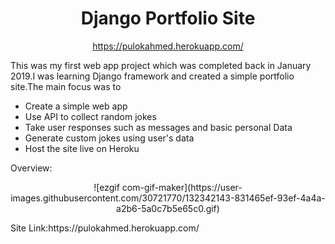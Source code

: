 <h1 align="center">Django Portfolio Site</h1>
<p align="center"><a href="https://pulokahmed.herokuapp.com/">https://pulokahmed.herokuapp.com/</a></p>

This was my first web app  project which was completed back in January 2019.I was learning Django framework and created a simple portfolio site.The main focus was to

- Create a simple web app
- Use API to collect random jokes
- Take user responses such as messages and basic personal Data
- Generate custom jokes using user's data
- Host the site live on Heroku
  

 
Overview:  
<p align="center">
![ezgif com-gif-maker](https://user-images.githubusercontent.com/30721770/132342143-831465ef-93ef-4a4a-a2b6-5a0c7b5e65c0.gif)

</p>
Site Link:https://pulokahmed.herokuapp.com/


